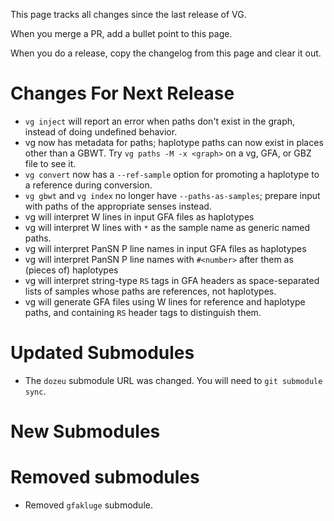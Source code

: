 This page tracks all changes since the last release of VG.

When you merge a PR, add a bullet point to this page.

When you do a release, copy the changelog from this page and clear it out.

# Changes For Next Release
* `vg inject` will report an error when paths don't exist in the graph, instead of doing undefined behavior.
* vg now has metadata for paths; haplotype paths can now exist in places other than a GBWT. Try `vg paths -M -x <graph>` on a vg, GFA, or GBZ file to see it.
* `vg convert` now has a `--ref-sample` option for promoting a haplotype to a reference during conversion.
* `vg gbwt` and `vg index` no longer have `--paths-as-samples`; prepare input with paths of the appropriate senses instead.
* vg will interpret W lines in input GFA files as haplotypes
* vg will interpret W lines with `*` as the sample name as generic named paths.
* vg will interpret PanSN P line names in input GFA files as haplotypes
* vg will interpret PanSN P line names with `#<number>` after them as (pieces of) haplotypes
* vg will interpret string-type `RS` tags in GFA headers as space-separated lists of samples whose paths are references, not haplotypes.
* vg will generate GFA files using W lines for reference and haplotype paths, and containing `RS` header tags to distinguish them.


# Updated Submodules
* The `dozeu` submodule URL was changed. You will need to `git submodule sync`.

# New Submodules

# Removed submodules
* Removed `gfakluge` submodule.



